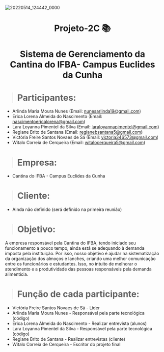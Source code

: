 ![20220514_124442_0000](https://user-images.githubusercontent.com/88501040/168439055-6fb918d3-d180-4e01-8956-a907c9291a4d.png)



<h1 align="center"> Projeto-2C 📚 </h1>
<h1 align="center"> Sistema de Gerenciamento da Cantina do IFBA- Campus Euclides da Cunha </h1>
					 
> # Participantes:

+ Arlinda Maria Moura Nunes (Email: nunesarlinda19@gmail.com)
+ Erica Lorena Almeida do Nascimento (Email: nascimentoericalorena@gmail.com)
+ Lara Loyanna Pimentel da Silva (Email: laraloyannapimentel@gmail.com)
+ Regiane Brito de Santana (Email: regianebsantana5@gmail.com)
+ Victória Freire Santos Novaes de Sá (Email: victoria346573@gmail.com)
+ Witalo Correia de Cerqueira (Email: witalocerqueira5@gmail.com)



> # Empresa: 

+ Cantina do IFBA - Campus Euclides da Cunha 



> # Cliente: 

+ Ainda não definido (será definido na primeira reunião)



> # Objetivo:
 
A empresa responsável pela Cantina do IFBA, tendo iniciado seu funcionamento a pouco tempo, ainda está se adequando à demanda imposta pela instituição. Por isso, nosso objetivo é ajudar na sistematização da organização dos almoços e lanches, criando uma melhor comunicação entre os funcionários e estudantes. Isso, no intuito de melhorar o atendimento e a produtividade das pessoas responsáveis pela demanda alimentícia.
     


> # Função de cada participante: 

+ Victória Freire Santos Novaes de Sá - Líder
+ Arlinda Maria Moura Nunes - Responsável pela parte tecnológica (código)
+ Erica Lorena Almeida do Nascimento - Realizar entrevista (alunos) 
+ Lara Loyanna Pimentel da Silva - Responsável pela parte tecnológica (código)
+ Regiane Brito de Santana - Realizar entrevistas (cliente)
+ Witalo Correia de Cerqueira - Escritor do projeto final
	 




